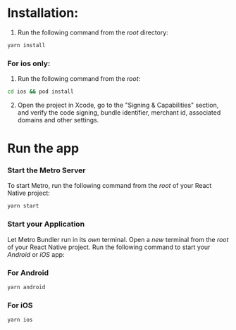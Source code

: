 # Installation:
1. Run the following command from the _root_ directory:
```bash
yarn install
```

### For ios only:
1. Run the following command from the _root_:
```bash
cd ios && pod install
```
2. Open the project in Xcode, go to the "Signing & Capabilities" section, and verify the code signing, bundle identifier, merchant id, associated domains and other settings.

# Run the app
### Start the Metro Server

To start Metro, run the following command from the _root_ of your React Native project:

```bash
yarn start
```

### Start your Application

Let Metro Bundler run in its _own_ terminal. Open a _new_ terminal from the _root_ of your React Native project. Run the following command to start your _Android_ or _iOS_ app:

### For Android

```bash
yarn android
```

### For iOS

```bash
yarn ios
```

